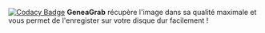 [![Codacy Badge](https://app.codacy.com/project/badge/Grade/f898064ba2e44ed2a46b4670e0c9b9c7)](https://www.codacy.com/manual/evan_g/GeneaGrab?utm_source=github.com&amp;utm_medium=referral&amp;utm_content=06Games/GeneaGrab&amp;utm_campaign=Badge_Grade)
**GeneaGrab** récupère l'image dans sa qualité maximale et vous permet de l'enregister sur votre disque dur facilement !
